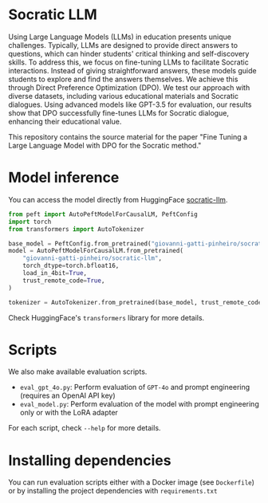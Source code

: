 # Socratic LLM

Using Large Language Models (LLMs) in education presents unique challenges. Typically, LLMs are designed to provide
direct answers to questions, which can hinder students' critical thinking and self-discovery skills. To address this, we
focus on fine-tuning LLMs to facilitate Socratic interactions. Instead of giving straightforward answers, these models
guide students to explore and find the answers themselves. We achieve this through Direct Preference Optimization (DPO).
We test our approach with diverse datasets, including various educational materials and Socratic dialogues. Using
advanced models like GPT-3.5 for evaluation, our results show that DPO successfully fine-tunes LLMs for Socratic
dialogue, enhancing their educational value.

This repository contains the source material for the paper "Fine Tuning a Large Language Model with DPO for
the Socratic method."

# Model inference

You can access the model directly from
HuggingFace [socratic-llm](https://huggingface.co/giovanni-gatti-pinheiro/socratic-llm).

```python
from peft import AutoPeftModelForCausalLM, PeftConfig
import torch
from transformers import AutoTokenizer

base_model = PeftConfig.from_pretrained("giovanni-gatti-pinheiro/socratic-llm").base_model_name_or_path
model = AutoPeftModelForCausalLM.from_pretrained(
    "giovanni-gatti-pinheiro/socratic-llm",
    torch_dtype=torch.bfloat16,
    load_in_4bit=True,
    trust_remote_code=True,
)

tokenizer = AutoTokenizer.from_pretrained(base_model, trust_remote_code=True)
```

Check HuggingFace's `transformers` library for more details.

# Scripts

We also make available evaluation scripts.

 - `eval_gpt_4o.py`: Perform evaluation of `GPT-4o` and prompt engineering (requires an OpenAI API key)
 - `eval_model.py`: Perform evaluation of the model with prompt engineering only or with the LoRA adapter

For each script, check `--help` for more details.

# Installing dependencies

You can run evaluation scripts either with a Docker image (see `Dockerfile`) or by installing the project dependencies 
with `requirements.txt`
